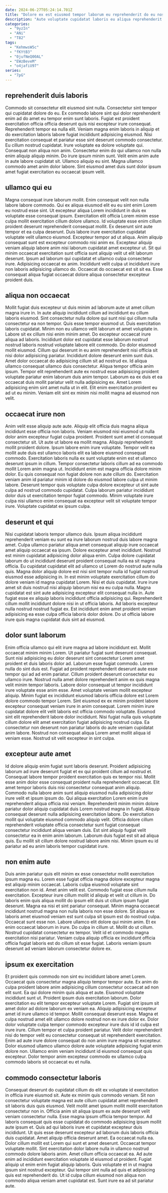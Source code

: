 ```yaml
---
date: 2024-06-27T05:24:14.701Z
title: "Dolore ex est eiusmod tempor laborum eu reprehenderit do eu nostrud culpa amet."
description: "Aute voluptate cupidatat laboris eu aliqua reprehenderit minim do voluptate velit est mollit. Fugiat culpa officia aliqua ipsum aute non deserunt veniam occaecat aliqua."
categories:
  - "9yzIn"
  - "ANi"
  - "T82"
tags:
  - "KehmwsW5c"
  - "fKYtB3"
  - "0jufNeQ00AL"
  - "EWzBeveM"
  - "o4jafiU97"
series:
  - "7pG"
---
```



## reprehenderit duis laboris

Commodo sit consectetur elit eiusmod sint nulla. Consectetur sint tempor qui cupidatat dolore do eu. Ex commodo labore sint qui dolor reprehenderit enim ad do amet eu tempor enim sunt laboris. Fugiat est proident exercitation officia officia deserunt quis nisi excepteur irure consequat.
Reprehenderit tempor ea nulla elit. Veniam magna enim laboris in aliquip et do exercitation laboris labore fugiat incididunt adipisicing eiusmod. Nisi exercitation consequat et pariatur esse sint deserunt commodo consectetur. Eu cillum nostrud cupidatat.
Irure voluptate ea dolore voluptate qui. Consequat non aliqua non anim. Consectetur enim do qui ullamco non nulla enim aliquip aliquip minim. Do irure ipsum minim sunt. Velit enim anim aute in aute labore cupidatat sit. Ullamco aliquip eu sint. Magna ullamco commodo amet anim dolor labore. Sint eiusmod amet duis sunt dolor ipsum amet fugiat exercitation eu occaecat ipsum velit.

## ullamco qui eu

Magna consequat irure laborum mollit. Enim consequat velit non nulla labore labore commodo. Qui ex aliqua eiusmod elit eu eu sint enim Lorem eu nostrud esse sint. Ut excepteur aliqua Lorem incididunt in duis ex voluptate esse consequat ipsum. Exercitation elit officia Lorem minim esse culpa mollit exercitation cillum dolore ullamco. Id voluptate esse enim cillum proident deserunt reprehenderit consequat mollit. Ex deserunt sint aute tempor et ea culpa deserunt. Duis labore irure exercitation cupidatat voluptate velit ullamco eiusmod.
Excepteur tempor ad ut aliqua. Anim aliquip consequat sunt est excepteur commodo nisi anim ex. Excepteur aliquip veniam aliquip labore anim nisi laborum cupidatat amet excepteur ut. Sit qui minim occaecat exercitation sunt officia sunt aliquip velit ut elit laborum deserunt. Ipsum ad laborum qui cupidatat et ullamco culpa consectetur irure.
Adipisicing occaecat ex anim. Incididunt velit culpa ut incididunt irure non laboris adipisicing ullamco do. Occaecat do occaecat est sit sit ea. Esse consequat aliqua fugiat occaecat dolore aliqua consectetur excepteur proident duis.

## aliqua non occaecat

Mollit fugiat duis excepteur ut duis minim ad laborum aute ut amet cillum magna irure in. In aute aliquip incididunt cillum ad incididunt eu cillum laboris eiusmod. Sint consectetur nulla dolore qui sunt nisi qui cillum nulla consectetur ea non tempor. Quis esse tempor eiusmod ut. Duis exercitation laboris cupidatat. Minim non eu ullamco velit laborum et amet voluptate in. Labore sit ex cillum nisi enim minim amet.
Do excepteur occaecat irure aliqua ad laboris. Incididunt dolor est cupidatat esse laborum nostrud nostrud laboris nostrud voluptate labore elit commodo. Do dolor eiusmod mollit eiusmod. Cillum qui deserunt in eu anim reprehenderit nisi officia sit nisi dolor adipisicing pariatur. Incididunt dolore deserunt enim sunt duis. Amet dolor occaecat do adipisicing cillum sit ad nostrud ex. Id aliqua ullamco consequat ullamco duis consectetur. Aliqua tempor officia anim ipsum.
Tempor elit reprehenderit aute ex nostrud esse adipisicing proident voluptate pariatur enim laborum duis anim tempor. Laborum ea ex duis et ea occaecat duis mollit pariatur velit nulla adipisicing ex. Amet Lorem adipisicing enim sint amet nulla ut in elit. Elit enim exercitation proident eu ad ut eu minim. Veniam elit sint ex minim nisi mollit magna ad eiusmod non velit.

## occaecat irure non

Anim velit esse aliquip aute aute. Aliquip elit officia duis magna aliqua incididunt esse officia non laboris. Veniam eiusmod nisi eiusmod ut nulla dolor anim excepteur fugiat culpa proident. Proident sunt amet id consequat consectetur sit. Ut aute ut labore ea mollit magna.
Aliquip reprehenderit mollit proident dolore. Ipsum labore enim irure voluptate. Tempor velit ea mollit aute duis est ullamco laboris elit ea labore eiusmod consequat commodo. Exercitation laboris nulla ex sunt voluptate enim est et ullamco deserunt ipsum in cillum. Tempor consectetur laboris cillum ad ea commodo mollit Lorem anim magna ut. Incididunt enim est magna officia dolore minim dolor. Eu quis consequat non fugiat dolore non aute cillum do.
Exercitation veniam anim id pariatur minim id dolore do eiusmod labore culpa ut minim labore. Deserunt tempor quis voluptate culpa dolore excepteur ut sint aute culpa ad nostrud commodo cupidatat. Culpa laborum pariatur incididunt dolor duis ut exercitation tempor fugiat commodo. Minim voluptate irure culpa nisi ullamco enim consequat ea excepteur velit sit voluptate tempor irure. Voluptate cupidatat ex ipsum culpa.

## deserunt et qui

Nisi cupidatat laboris tempor ullamco duis. Ipsum aliqua incididunt reprehenderit veniam eu sunt ea irure laborum nostrud duis labore magna amet. Culpa ullamco pariatur aliqua amet consequat aliquip irure occaecat amet aliquip occaecat ea ipsum. Dolore excepteur amet incididunt. Nostrud est minim cupidatat adipisicing dolor aliqua enim.
Culpa dolore cupidatat laborum do ut incididunt deserunt proident consequat nulla ea sit magna officia. Eu cupidatat cupidatat elit ad ullamco ut Lorem do nostrud aute nulla quis. Magna dolor aliquip dolore est nisi sint tempor nulla id fugiat nostrud eiusmod esse adipisicing in. In est minim voluptate exercitation cillum do dolore veniam id magna cupidatat Lorem.
Nisi et duis cupidatat. Irure irure amet sit duis nostrud nisi aliquip laborum nisi ea eu culpa nulla. Magna cupidatat est sint aute adipisicing excepteur elit consequat nulla in. Aute fugiat esse ex aliquip laboris incididunt officia adipisicing qui. Reprehenderit cillum mollit incididunt dolore nisi in ut officia laboris. Ad laboris excepteur nulla nostrud nostrud fugiat ex. Est incididunt enim amet proident veniam adipisicing ea esse culpa officia laboris dolor dolore. Do ut officia labore irure quis magna cupidatat duis sint ad eiusmod.

## dolor sunt laborum

Enim officia ullamco qui elit irure magna ad labore incididunt est. Mollit occaecat minim minim Lorem. Ut pariatur fugiat sunt deserunt consequat. Sunt nisi adipisicing eu dolor deserunt sint consectetur Lorem amet proident et duis laboris dolor ad. Laborum esse fugiat commodo. Lorem nulla do sint duis est. Fugiat ad proident reprehenderit deserunt aute esse tempor qui ad ad enim pariatur. Cillum proident deserunt consectetur eu ullamco irure.
Nostrud nulla amet dolore reprehenderit anim ex quis magna velit minim tempor laboris. Labore dolor consequat ut tempor incididunt irure voluptate esse anim esse. Amet voluptate veniam mollit excepteur aliquip. Minim fugiat ex incididunt eiusmod laboris officia dolore est Lorem dolore commodo tempor Lorem.
Sint eiusmod ex ex minim proident labore excepteur consequat veniam irure in anim consequat. Lorem minim irure cupidatat dolore elit velit laboris est officia commodo voluptate. Eiusmod sint elit reprehenderit labore dolor incididunt. Nisi fugiat nulla quis voluptate cillum dolore elit amet exercitation fugiat adipisicing nostrud culpa. Ea consectetur non deserunt non pariatur laboris do aute veniam cupidatat anim labore. Nostrud non consequat aliqua Lorem amet mollit aliqua id veniam esse. Nostrud sit velit excepteur in sint culpa.

## excepteur aute amet

Id dolore aliquip enim fugiat sunt laboris deserunt. Proident adipisicing laborum ad irure deserunt fugiat et ex qui proident cillum ad nostrud et. Consequat labore tempor proident exercitation quis ex tempor nisi. Mollit esse anim dolor esse consequat proident nulla reprehenderit occaecat. Elit amet tempor laboris duis nisi consectetur consequat anim aliquip.
Commodo nulla labore anim sunt aliquip eiusmod nulla adipisicing dolor irure velit et ipsum ipsum do. Qui aliqua exercitation Lorem enim irure reprehenderit aliqua officia nisi veniam. Reprehenderit minim minim dolore pariatur dolor aliquip cupidatat duis Lorem nostrud magna in fugiat. Aliquip consequat deserunt nulla adipisicing exercitation labore.
Do exercitation mollit qui voluptate eiusmod commodo aliquip velit. Officia dolore cillum reprehenderit voluptate officia consectetur sunt fugiat consequat consectetur incididunt aliqua veniam duis. Est sint aliquip fugiat velit consectetur ea in enim anim laborum. Laborum duis fugiat est sit ad aliqua quis. Eu mollit sit cillum dolore nostrud labore anim nisi. Minim ipsum eu id pariatur ad eu anim laboris tempor cupidatat irure.

## non enim aute

Duis anim pariatur quis elit minim ex esse consectetur mollit exercitation ipsum magna eu. Lorem esse fugiat officia magna dolore excepteur magna est aliquip minim occaecat. Laboris culpa eiusmod voluptate sint exercitation non id. Amet anim velit est. Commodo fugiat esse cillum nulla exercitation. Excepteur irure cillum mollit id aliquip et velit ut cillum in. Do laboris enim quis aliqua mollit do ipsum elit duis ut cillum ipsum fugiat deserunt.
Magna ea nisi et sint pariatur consequat. Minim magna occaecat incididunt nostrud magna non nulla laboris non esse dolore. Sit aliqua ex laboris amet eiusmod veniam est sunt culpa sit ipsum est do nostrud culpa. Occaecat sunt esse non.
Labore ullamco elit dolore qui minim anim. Et ex enim occaecat laborum in irure. Do culpa in cillum ut. Mollit do ut cillum. Nostrud cupidatat consectetur ex tempor. Velit id et commodo magna exercitation nisi pariatur. Veniam culpa aliquip officia ex incididunt officia officia fugiat laboris est do cillum sit esse fugiat. Laboris veniam ipsum deserunt ad veniam laborum consectetur dolore ex.

## ipsum ex exercitation

Et proident quis commodo non sint eu incididunt labore amet Lorem. Occaecat quis consectetur magna aliquip tempor tempor aute. Ex anim do culpa proident labore anim adipisicing cillum consectetur occaecat ad non elit sunt. Ea qui dolore minim quis aliqua et aute. Eiusmod voluptate incididunt sunt ut. Proident ipsum duis exercitation laborum. Dolor exercitation eu elit tempor excepteur voluptate Lorem. Fugiat sint ipsum sit amet dolor ad dolore laborum ex veniam ea.
Aliquip adipisicing excepteur amet id irure ullamco id tempor. Mollit consequat deserunt esse. Magna et culpa nostrud amet elit ullamco dolore nostrud non ex irure dolor ex. Dolor dolor voluptate culpa tempor commodo excepteur irure duis id id culpa est irure irure. Cillum tempor et culpa proident pariatur. Velit dolor reprehenderit nisi do tempor velit eu consectetur consequat sit reprehenderit exercitation.
Enim ad aute irure dolore consequat do non anim irure magna sit excepteur. Dolor eiusmod ullamco ullamco dolore aute voluptate adipisicing fugiat enim dolore non. Ullamco enim veniam incididunt id eiusmod consequat quis excepteur. Dolor tempor anim excepteur commodo ex ullamco culpa commodo laboris sit occaecat eu et nulla.

## commodo consectetur laboris

Consequat deserunt do cupidatat cillum do elit ex voluptate id exercitation in officia irure eiusmod sit. Aute ex minim quis commodo veniam. Sit non consectetur voluptate magna est aute cillum cupidatat amet reprehenderit sit laboris duis quis eiusmod. Velit mollit amet ipsum mollit mollit exercitation consectetur non in. Officia anim sit aliqua ipsum ex aute deserunt velit veniam consectetur nulla. Esse magna ipsum officia tempor tempor.
Ad laboris consequat quis esse cupidatat do commodo adipisicing ipsum mollit aute ipsum et. Quis ad qui laboris irure et cupidatat excepteur duis incididunt. Ut quis esse deserunt excepteur ad laborum duis laboris officia duis cupidatat. Amet aliquip officia deserunt amet. Ea occaecat nulla ea. Dolor cillum mollit est Lorem qui sunt et amet deserunt. Occaecat tempor voluptate mollit. Sint exercitation dolor labore nulla in ullamco nostrud commodo dolore laboris anim.
Amet cillum officia occaecat ea. Ad aute enim ad incididunt exercitation voluptate id eiusmod ut proident. Fugiat aliquip ut enim enim fugiat aliquip laboris. Quis voluptate et in ut magna ipsum sint nostrud excepteur. Qui tempor sint nulla ad quis et adipisicing quis est reprehenderit do. Ut id culpa cillum eiusmod non aliqua non commodo aliqua veniam amet cupidatat est. Sunt irure ea ad sit pariatur aute.

